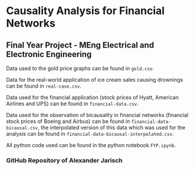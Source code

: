# Causality Analysis for Financial Networks

## Final Year Project - MEng Electrical and Electronic Engineering

Data used to the gold price graphs can be found in `gold.csv`.

Data for the real-world application of ice cream sales causing drownings can be found in `real-case.csv`.

Data used for the financial application (stock prices of Hyatt, American Airlines and UPS) can be found in `financial-data.csv`.

Data used for the observation of bicausality in financial networks (financial stock prices of Boeing and Airbus) can be found in `financial-data-bicausal.csv`, the interpolated version of this data which was used for the analysis can be found in `financial-data-bicausal-interpolated.csv`.

All python code used can be found in the python notebook `FYP.ipynb`.

### GitHub Repository of Alexander Jarisch
